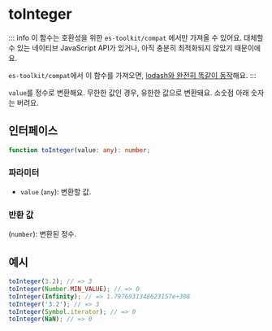 # toInteger

::: info
이 함수는 호환성을 위한 `es-toolkit/compat` 에서만 가져올 수 있어요. 대체할 수 있는 네이티브 JavaScript API가 있거나, 아직 충분히 최적화되지 않았기 때문이에요.

`es-toolkit/compat`에서 이 함수를 가져오면, [lodash와 완전히 똑같이 동작](../../../compatibility.md)해요.
:::

`value`를 정수로 변환해요. 무한한 값인 경우, 유한한 값으로 변환돼요. 소숫점 아래 숫자는 버려요.

## 인터페이스

```typescript
function toInteger(value: any): number;
```

### 파라미터

- `value` (`any`): 변환할 값.

### 반환 값

(`number`): 변환된 정수.

## 예시

```typescript
toInteger(3.2); // => 3
toInteger(Number.MIN_VALUE); // => 0
toInteger(Infinity); // => 1.7976931348623157e+308
toInteger('3.2'); // => 3
toInteger(Symbol.iterator); // => 0
toInteger(NaN); // => 0
```
